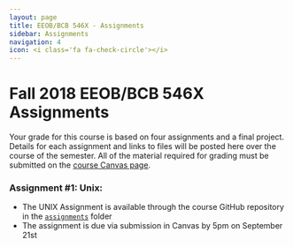 ```yaml
---
layout: page
title: EEOB/BCB 546X - Assignments
sidebar: Assignments
navigation: 4
icon: <i class='fa fa-check-circle'></i> 
---
```


# Fall 2018 EEOB/BCB 546X Assignments

Your grade for this course is based on four assignments and a final project. Details for each assignment and links to files will be posted here over the course of the semester.
All of the material required for grading must be submitted on the [course Canvas page](https://canvas.iastate.edu/courses/52516). 

### Assignment #1: Unix:
* The UNIX Assignment is available through the course GitHub repository in the [`assignments`](https://github.com/EEOB-BioData/BCB546X-Fall2018/tree/master/assignments) folder
* The assignment is due via submission in Canvas by 5pm on September 21st